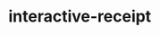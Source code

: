 # interactive-receipt

<!--
<div class="container-fluid bg-color">
	<div class="row">
		<div class="col-sm-12">
			<h1>My First Javascript Project</h1>

			<div class="form-group">
				<label for="inputCompany" class="col-sm-3 control-label">Company Name:</label>
				<div class="col-sm-9">
					<input type="text" class="form-control" id="inputCompany" onkeyup="printCompany()">
				</div>
			</div>

			<div class="form-group">
				<label for="inputCompany" class="col-sm-3 control-label">Company Message:</label>
				<div class="col-sm-9">
					<input type="text" class="form-control" id="inputMessage" onkeyup="printMessage()">
				</div>
			</div>

		</div>
	</div>
	<form id="cardInfo" class="form-horizontal">


	</form>
</div> 
-->
